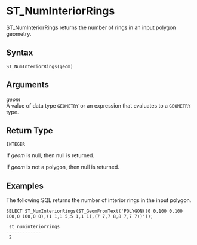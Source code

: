 # ST\_NumInteriorRings<a name="ST_NumInteriorRings-function"></a>

ST\_NumInteriorRings returns the number of rings in an input polygon geometry\. 

## Syntax<a name="ST_NumInteriorRings-function-syntax"></a>

```
ST_NumInteriorRings(geom)
```

## Arguments<a name="ST_NumInteriorRings-function-arguments"></a>

 *geom*   
A value of data type `GEOMETRY` or an expression that evaluates to a `GEOMETRY` type\.

## Return Type<a name="ST_NumInteriorRings-function-return"></a>

`INTEGER`

If *geom* is null, then null is returned\. 

If *geom* is not a polygon, then null is returned\. 

## Examples<a name="ST_NumInteriorRings-function-examples"></a>

The following SQL returns the number of interior rings in the input polygon\. 

```
SELECT ST_NumInteriorRings(ST_GeomFromText('POLYGON((0 0,100 0,100 100,0 100,0 0),(1 1,1 5,5 1,1 1),(7 7,7 8,8 7,7 7))'));
```

```
 st_numinteriorrings
-------------
 2
```